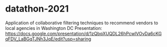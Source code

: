 # datathon-2021
Application of collaborative filtering techniques to recommend vendors to local agencies in Washington DC
Presentation: https://docs.google.com/presentation/d/1zQbqXUQDL26hPcwlVOvDa6cKGqFDV_LaBGqTJNh3JqE/edit?usp=sharing
